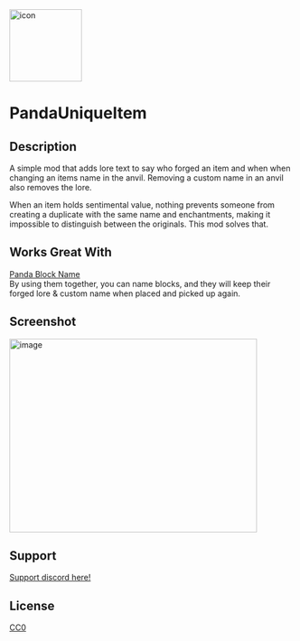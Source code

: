 <img width="128" height="128" alt="icon" src="https://github.com/user-attachments/assets/664130db-42c8-4ed7-b36e-5869d1e118e5" />

# PandaUniqueItem

## Description

A simple mod that adds lore text to say who forged an item and when when changing an items name in the anvil.
Removing a custom name in an anvil also removes the lore.

When an item holds sentimental value, nothing prevents someone  from creating a duplicate with the same name and enchantments, making it impossible to distinguish between the originals.
This mod solves that.

## Works Great With

[Panda Block Name](https://modrinth.com/mod/pandablockname)   
    By using them together, you can name blocks, and they will keep their forged lore & custom name when placed and picked up again. 

## Screenshot

<img width="438" height="343" alt="image" src="https://github.com/user-attachments/assets/92edcb86-761a-4795-a175-283a7aa31950" />

## Support

[Support discord here!]( https://discord.gg/3tP3Tqu983)

## License

[CC0](https://creativecommons.org/public-domain/cc0/)
